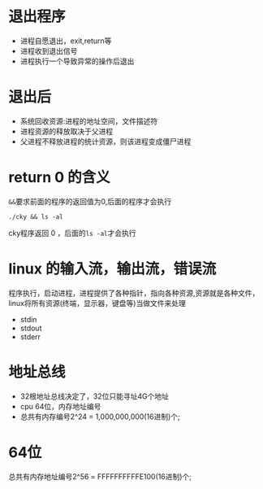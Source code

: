# 退出程序
- 进程自愿退出，exit,return等
- 进程收到退出信号
- 进程执行一个导致异常的操作后退出

# 退出后
- 系统回收资源:进程的地址空间，文件描述符
- 进程资源的释放取决于父进程
- 父进程不释放进程的统计资源，则该进程变成僵尸进程

# return 0 的含义
`&&`要求前面的程序的返回值为0,后面的程序才会执行
```
./cky && ls -al
```
cky程序返回 0 ，后面的`ls -al`才会执行

# linux 的输入流，输出流，错误流
程序执行，启动进程，进程提供了各种指针，指向各种资源,资源就是各种文件，linux将所有资源(终端，显示器，键盘等)当做文件来处理
- stdin
- stdout
- stderr

# 地址总线
- 32根地址总线决定了，32位只能寻址4G个地址
- cpu 64位，内存地址编号
- 总共有内存编号2^24 = 1,000,000,000(16进制)个;

# 64位
总共有内存地址编号2^56 = FFFFFFFFFFE100(16进制)个;
